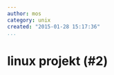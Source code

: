 ```yaml
---
author: mos
category: unix
created: "2015-01-28 15:17:36"
...
```

linux projekt (#2)
==================================

